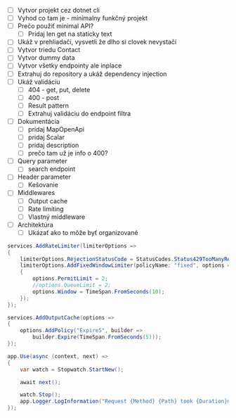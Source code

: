 - [ ] Vytvor projekt cez dotnet cli
- [ ] Vyhod co tam je - minimalny funkčný projekt
- [ ] Prečo použiť minimal API?
  - [ ] Pridaj len get na staticky text
- [ ] Ukáž v prehliadači, vysvetli že dlho si clovek nevystačí
- [ ] Vytvor triedu Contact
- [ ] Vytvor dummy data
- [ ] Vytvor všetky endpointy ale inplace
- [ ] Extrahuj do repository a ukáž dependency injection
- [ ] Ukáž validáciu
  - [ ] 404 - get, put, delete
  - [ ] 400 - post
  - [ ] Result pattern
  - [ ] Extrahuj validáciu do endpoint filtra
- [ ] Dokumentácia
  - [ ] pridaj MapOpenApi
  - [ ] pridaj Scalar
  - [ ] pridaj description
  - [ ] prečo tam už je info o 400?
- [ ] Query parameter
  - [ ] search endpoint
- [ ] Header parameter
  - [ ] Kešovanie
- [ ] Middlewares
  - [ ] Output cache
  - [ ] Rate limiting
  - [ ] Vlastný middleware
- [ ] Architektúra
  - [ ] Ukázať ako to môže byť organizované

```csharp
services.AddRateLimiter(limiterOptions =>
{
    limiterOptions.RejectionStatusCode = StatusCodes.Status429TooManyRequests;
    limiterOptions.AddFixedWindowLimiter(policyName: "fixed", options =>
    {
        options.PermitLimit = 2;
        //options.QueueLimit = 2;
        options.Window = TimeSpan.FromSeconds(10);
    });
});
```

```csharp
services.AddOutputCache(options =>
{
    options.AddPolicy("Expire5", builder =>
        builder.Expire(TimeSpan.FromSeconds(5)));
});
```

```csharp
app.Use(async (context, next) =>
{
    var watch = Stopwatch.StartNew();

    await next();

    watch.Stop();
    app.Logger.LogInformation("Request {Method} {Path} took {Duration}ms", context.Request.Method, context.Request.Path, watch.ElapsedMilliseconds);
});
```

